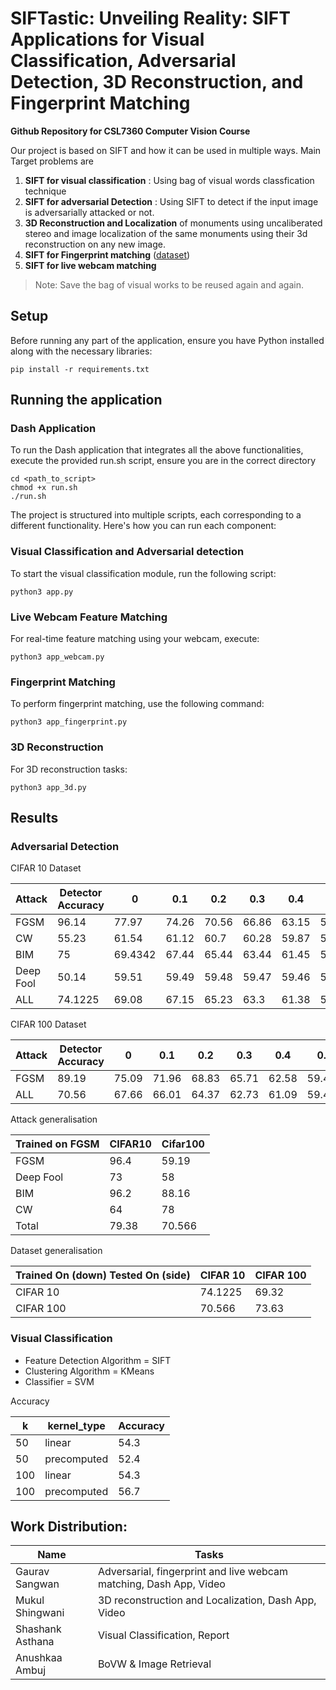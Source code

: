 # SIFTastic: Unveiling Reality: SIFT Applications for Visual Classification, Adversarial Detection, 3D Reconstruction, and Fingerprint Matching

**Github Repository for CSL7360 Computer Vision Course**

Our project is based on SIFT and how it can be used in multiple ways. Main Target problems are
1.  **SIFT for visual classification** : Using bag of visual words classfication technique 
2. **SIFT for adversarial Detection** : Using SIFT to detect if the input image is adversarially attacked or not. 
3. **3D Reconstruction and Localization** of monuments using uncaliberated stereo and image localization of the same monuments using their 3d reconstruction on any new image.
4. **SIFT for Fingerprint matching** ([dataset](https://www.kaggle.com/datasets/ruizgara/socofing)) 
5. **SIFT for live webcam matching** 

> Note: Save the bag of visual works to be reused again and again.
## Setup

Before running any part of the application, ensure you have Python installed along with the necessary libraries:

```
pip install -r requirements.txt
```
## Running the application

### Dash Application
To run the Dash application that integrates all the above functionalities, execute the provided run.sh script, ensure you are in the correct directory
```
cd <path_to_script>
chmod +x run.sh
./run.sh
```
The project is structured into multiple scripts, each corresponding to a different functionality. Here's how you can run each component:
### Visual Classification and Adversarial detection
To start the visual classification module, run the following script:
```
python3 app.py
```
### Live Webcam Feature Matching
For real-time feature matching using your webcam, execute:
```
python3 app_webcam.py

```
### Fingerprint Matching
To perform fingerprint matching, use the following command:
```
python3 app_fingerprint.py
```
### 3D Reconstruction
For 3D reconstruction tasks:
```
python3 app_3d.py
```


## Results 

### Adversarial Detection 
CIFAR 10 Dataset 

| Attack    | Detector Accuracy | 0       | 0.1   | 0.2   | 0.3   | 0.4   | 0.5   | 0.6   | 0.7   | 0.8    | 0.9   | 1      |
|-----------|-------------------|---------|-------|-------|-------|-------|-------|-------|-------|--------|-------|--------|
| FGSM      | 96.14             | 77.97   | 74.26 | 70.56 | 66.86 | 63.15 | 59.45 | 55.75 | 52.04 | 48.344 | 44.64 | 40.936 |
| CW        | 55.23             | 61.54   | 61.12 | 60.7  | 60.28 | 59.87 | 59.45 | 59.04 | 58.62 | 58.21  | 57.78 | 57.36  |
| BIM       | 75                | 69.4342 | 67.44 | 65.44 | 63.44 | 61.45 | 59.45 | 57.45 | 55.46 | 53.46  | 51.47 | 49.47  |
| Deep Fool | 50.14             | 59.51   | 59.49 | 59.48 | 59.47 | 59.46 | 59.46 | 59.44 | 59.45 | 59.42  | 59.41 | 59.39  |
| ALL       | 74.1225           | 69.08   | 67.15 | 65.23 | 63.3  | 61.38 | 59.45 | 57.52 | 55.6  | 53.67  | 51.75 | 49.82  |

CIFAR 100 Dataset

| Attack | Detector Accuracy | 0     | 0.1   | 0.2   | 0.3   | 0.4   | 0.5    | 0.6   | 0.7   | 0.8   | 0.9   | 1     |
|--------|-------------------|-------|-------|-------|-------|-------|--------|-------|-------|-------|-------|-------|
| FGSM   | 89.19             | 75.09 | 71.96 | 68.83 | 65.71 | 62.58 | 59.45  | 56.32 | 53.19 | 50.07 | 46.94 | 43.81 |
| ALL    | 70.56             | 67.66 | 66.01 | 64.37 | 62.73 | 61.09 | 59.455 | 57.81 | 56.17 | 54.53 | 52.89 | 51.24 |

Attack generalisation

| Trained on FGSM | CIFAR10 | Cifar100 |
|-----------------|---------|----------|
| FGSM            | 96.4    | 59.19    |
| Deep Fool       | 73      | 58       |
| BIM             | 96.2    | 88.16    |
| CW              | 64      | 78       |
| Total           | 79.38   | 70.566   |

Dataset generalisation

| Trained On (down)  Tested On (side) | CIFAR 10 | CIFAR 100 |
|-------------------------------------|----------|-----------|
| CIFAR 10                            | 74.1225  | 69.32     |
| CIFAR 100                           | 70.566   | 73.63     |

### Visual Classification
- Feature Detection Algorithm = SIFT
- Clustering Algorithm = KMeans
- Classifier = SVM

Accuracy

| k | kernel_type | Accuracy |
|---|-------------|----------|
| 50 | linear | 54.3 |
| 50 | precomputed | 52.4 |
| 100 | linear | 54.3 |
| 100 | precomputed | 56.7 |

## Work Distribution: 

| Name | Tasks | 
| --- | --- | 
| Gaurav Sangwan | Adversarial, fingerprint and live webcam matching, Dash App, Video | 
| Mukul Shingwani | 3D reconstruction and Localization, Dash App, Video |
| Shashank Asthana | Visual Classification, Report |
| Anushkaa Ambuj | BoVW & Image Retrieval |
